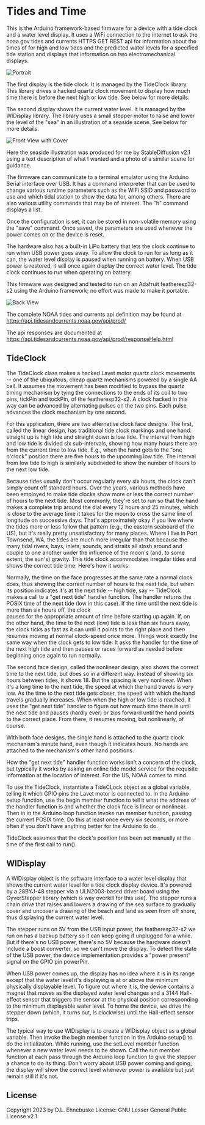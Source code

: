 # Tides and Time

This is the Arduino framework-based firmware for a device with a tide clock and a water level 
display. It uses a WiFi connection to the internet to ask the noaa.gov tides and currents 
HTTPS GET REST api for information about the times of for high and low tides and the 
predicted water levels for a specified tide station and displays that information on two
electromechanical displays.

![Portrait](./doc/images/Portrait.jpg)

The first display is the tide clock. It is managed by the TideClock library. This library 
drives a hacked quartz clock movement to display how much time there is before the next 
high or low tide. See below for more details.

The second display shows the current water level. It is managed by the WlDisplay library. 
The library uses a small stepper motor to raise and lower the level of the "sea" in an 
illustration of a seaside scene. See below for more details.

![Front View with Cover](./doc/images/FrontWithCover.jpg)

Here the seaside illustration was produced for me by StableDiffusion v2.1 using a text 
description of what I wanted and a photo of a similar scene for guidance.

The firmware can communicate to a terminal emulator using the Arduino Serial interface over 
USB. It has a command interpreter that can be used to change various runtime parameters such 
as the WiFi SSID and password to use and which tidal station to show the data for, among 
others. There are also various utility commands that may be of interest. The "h" command 
displays a list.
 
Once the configuration is set, it can be stored in non-volatile memory using the "save" 
command. Once saved, the parameters are used whenever the power comes on or the device is 
reset.

The hardware also has a built-in LiPo battery that lets the clock continue to run when USB 
power goes away. To allow the clock to run for as long as it can, the water level display 
is paused when running on battery. When USB power is restored, it will once again display the 
correct water level. The tide clock continues to run when operating on battery.

This firmware was designed and tested to run on an Adafruit featheresp32-s2 using the Arduino 
framework; no effort was made to make it portable.

![Back View](./doc/images/Back.jpg)

The complete NOAA tides and currents api definition may be found at https://api.tidesandcurrents.noaa.gov/api/prod/

The api responses are documented at https://api.tidesandcurrents.noaa.gov/api/prod/responseHelp.html

## TideClock

The TideClock class makes a hacked Lavet motor quartz clock movements -- one of the ubiquitous, cheap
quartz mechanisms powered by a single AA cell. It assumes the movement has been modified to bypass 
the quartz timing mechanism by tying the connections to the ends of its coil to two pins, tickPin 
and tockPin, of the featheresp32-s2. A clock hacked in this way can be advanced by alternating pulses 
on the two pins. Each pulse advances the clock mechanism by one second.

For this application, there are two alternative clock face designs. The first, called the linear 
design, has traditional tide clock markings and one hand: straight up is high tide and straight down 
is low tide. The interval from high and low tide is divided six sub-intervals, showing how many hours 
there are from the current time to low tide. E.g., when the hand gets to the "one o'clock" position 
there are five hours to the upcoming low tide. The interval from low tide to high is similarly 
subdivided to show the number of hours to the next low tide. 

Because tides usually don't occur regularly every six hours, the clock can't simply count off standard 
hours. Over the years, various methods have been employed to make tide clocks show more or less the 
correct number of hours to the next tide. Most commonly, they're set to run so that the hand makes a 
complete trip around the dial every 12 hours and 25 minutes, which is close to the average time it takes 
for the moon to cross the same line of longitude on successive days. That's approximately okay if you 
live where the tides more or less follow that pattern (e.g., the eastern seaboard of the US), but it's 
really pretty unsatisfactory for many places. Where I live in Port Townsend, WA, the tides are much more 
irregular than that because the many tidal rivers, bays, inlets, sounds, and straits all slosh around 
and couple to one another under the influence of the moon's (and, to some extent, the sun's) gravity. 
This tide clock accommodates irregular tides and shows the correct tide time. Here's how it works.

Normally, the time on the face progresses at the same rate a normal clock does, thus showing the correct 
number of hours to the next tide, but when its position indicates it's at the next tide -- high tide, 
say -- TideClock makes a call to a "get next tide" handler function. The handler returns the POSIX time 
of the next tide (low in this case). If the time until the next tide is more than six hours off, the clock  
pauses for the appropriate amount of time before starting up again. If, on the other hand, the time to the 
next (low) tide is less than six hours away, the clock ticks as fast as it can until it points to the 
right place and then resumes moving at normal clock-speed once more. Things work exactly the same way when 
the clock gets to low tide: It asks the handler for the time of the next high tide and then pauses or 
races forward as needed before beginning once again to run normally.

The second face design, called the nonlinear design, also shows the correct time to the next tide, but 
does so in a different way. Instead of showing six hours between tides, it shows 18. But the spacing is 
very nonlinear. When it's a long time to the next tide, the speed at which the hand travels is very low. 
As the time to the next tide gets closer, the speed with which the hand travels gradually increases. When 
when the high or low tide is reached, it uses the "get next tide" handler to figure out how much time 
there is until the next tide and pauses (hardly ever) or zips forward until the hand points to the 
correct place. From there, it resumes moving, but nonlinearly, of course.

With both face designs, the single hand is attached to the quartz clock mechanism's minute hand, even 
though it indicates hours. No hands are attached to the mechanism's other hand positions.

How the "get next tide" handler function works isn't a concern of the clock, but typically it works by
asking an online tide model service for the requisite information at the location of interest. For the US, 
NOAA comes to mind.

To use the TideClock, instantiate a TideCLock object as a global variable, telling it which GPIO
pins the Lavet motor is connected to. In the Arduino setup function, use the begin member function to 
tell it what the address of the handler function is and whether the clock face is linear or nonlinear. 
Then in in the Arduino loop function invoke run member function, passing the current POSIX time. Do 
this at least once every six seconds, or more often if you don't have anything better for the Arduino to 
do.

TideClock assumes that the clock's position has been set manually at the time of the first call to 
run().

## WlDisplay

A WlDisplay object is the software interface to a water level display that shows the current 
water level for a tide clock display device. It's powered by a 28BYJ-48 stepper via a 
ULN2003-based driver board using the GyverStepper library (which is way overkill for this use). 
The stepper runs a chain drive that raises and lowers a drawing of the sea surface to gradually 
cover and uncover a drawing of the beach and land as seen from off shore, thus displaying the 
current water level.

The stepper runs on 5V from the USB input power, the featheresp32-s2 we run on has a backup 
battery so it can keep going if unplugged for a while. But if there's no USB power, there's 
no 5V because the hardware doesn't include a boost converter, so we can't move the display. To 
detect the state of the USB power, the device implementation provides a "power present" signal 
on the GPIO pin powerPin.

When USB power comes up, the display has no idea where it is in its range except that the water 
level it's displaying is at or above the minimum physically displayable level. To figure out 
where it is, the device contains a magnet that moves as the displayed water level changes and 
a 3144 Hall-effect sensor that triggers the sensor at the physical position corresponding to 
the minimum displayable water level. To home the device, we drive the stepper down (which, it 
turns out, is clockwise) until the Hall-effect sensor trips.

The typical way to use WlDisplay is to create a WlDisplay object as a global variable. Then 
invoke the begin member function in the Arduino setup() to do the initializaton. While running, 
use the setLevel member function whenever a new water level needs to be shown. Call the run 
member function at each pass through the Arduino loop function to give the stepper a chance to 
do its thing. Don't worry about USB power coming and going; the display will show the correct 
level whenever power is available but just remain still if it's not.

## License

Copyright 2023 by D.L. Ehnebuske
License: GNU Lesser General Public License v2.1
